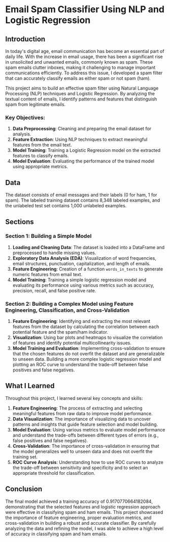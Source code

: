 # Email Spam Classifier Using NLP and Logistic Regression

## Introduction
In today's digital age, email communication has become an essential part of daily life. With the increase in email usage, there has been a significant rise in unsolicited and unwanted emails, commonly known as spam. These spam emails clutter inboxes, making it challenging to manage important communications efficiently. To address this issue, I developed a spam filter that can accurately classify emails as either spam or not spam (ham).

This project aims to build an effective spam filter using Natural Language Processing (NLP) techniques and Logistic Regression. By analyzing the textual content of emails, I identify patterns and features that distinguish spam from legitimate emails.

### Key Objectives:
1. **Data Preprocessing**: Cleaning and preparing the email dataset for analysis.
2. **Feature Extraction**: Using NLP techniques to extract meaningful features from the email text.
3. **Model Training**: Training a Logistic Regression model on the extracted features to classify emails.
4. **Model Evaluation**: Evaluating the performance of the trained model using appropriate metrics.

## Data
The dataset consists of email messages and their labels (0 for ham, 1 for spam). The labeled training dataset contains 8,348 labeled examples, and the unlabeled test set contains 1,000 unlabeled examples.

## Sections

### Section 1: Building a Simple Model
1. **Loading and Cleaning Data**: The dataset is loaded into a DataFrame and preprocessed to handle missing values.
2. **Exploratory Data Analysis (EDA)**: Visualization of word frequencies, email structures, punctuation, capitalization, and length of emails.
3. **Feature Engineering**: Creation of a function `words_in_texts` to generate numeric features from email text.
4. **Model Training**: Training a simple logistic regression model and evaluating its performance using various metrics such as accuracy, precision, recall, and false positive rate.

### Section 2: Building a Complex Model using Feature Engineering, Classification, and Cross-Validation
1. **Feature Engineering**: Identifying and extracting the most relevant features from the dataset by calculating the correlation between each potential feature and the spam/ham indicator.
2. **Visualization**: Using bar plots and heatmaps to visualize the correlation of features and identify potential multicollinearity issues.
3. **Model Training and Evaluation**: Implementing cross-validation to ensure that the chosen features do not overfit the dataset and are generalizable to unseen data. Building a more complex logistic regression model and plotting an ROC curve to understand the trade-off between false positives and false negatives.

## What I Learned
Throughout this project, I learned several key concepts and skills:
1. **Feature Engineering**: The process of extracting and selecting meaningful features from raw data to improve model performance.
2. **Data Visualization**: The importance of visualizing data to uncover patterns and insights that guide feature selection and model building.
3. **Model Evaluation**: Using various metrics to evaluate model performance and understand the trade-offs between different types of errors (e.g., false positives and false negatives).
4. **Cross-Validation**: The importance of cross-validation in ensuring that the model generalizes well to unseen data and does not overfit the training set.
5. **ROC Curve Analysis**: Understanding how to use ROC curves to analyze the trade-off between sensitivity and specificity and to select an appropriate threshold for classification.

## Conclusion
The final model achieved a training accuracy of 0.9170770664182084, demonstrating that the selected features and logistic regression approach were effective in classifying spam and ham emails. This project showcased the importance of feature engineering, proper evaluation metrics, and cross-validation in building a robust and accurate classifier. By carefully analyzing the data and refining the model, I was able to achieve a high level of accuracy in classifying spam and ham emails.